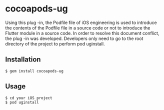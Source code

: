 # cocoapods-ug

Using this plug -in, the Podfile file of iOS engineering is used to introduce the contents of the Podfile file in a source code or not to introduce the Flutter module in a source code. In order to resolve this document conflict, the plug -in was developed. Developers only need to go to the root directory of the project to perform pod uginstall.

## Installation

    $ gem install cocoapods-ug

## Usage

    $ cd your iOS project
    $ pod uginstall
